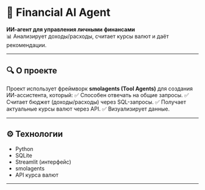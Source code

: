 # 💸 Financial AI Agent  

**ИИ-агент для управления личными финансами**  
📊 Анализирует доходы/расходы, считает курсы валют и даёт рекомендации.  

---

## 🔍 О проекте  
Проект использует фреймворк **smolagents (Tool Agents)** для создания ИИ-ассистента, который: 
✅ Способен отвечать на общие запросы.
✅ Считает бюджет (доходы/расходы) через SQL-запросы.
✅ Получает актуальные курсы валют через API.
✅ Визуализирует данные.  

---

## ⚙️ Технологии  
- Python  
- SQLite   
- Streamlit (интерфейс)  
- smolagents   
- API курса валют  

---
